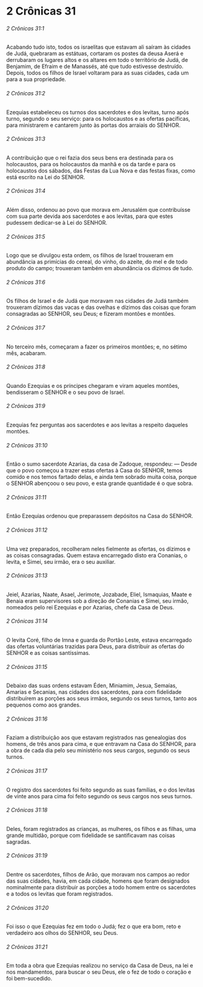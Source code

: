 # 2 Crônicas 31

###### 2 Crônicas 31:1

Acabando tudo isto, todos os israelitas que estavam ali saíram às cidades de Judá, quebraram as estátuas, cortaram os postes da deusa Aserá e derrubaram os lugares altos e os altares em todo o território de Judá, de Benjamim, de Efraim e de Manassés, até que tudo estivesse destruído. Depois, todos os filhos de Israel voltaram para as suas cidades, cada um para a sua propriedade.

###### 2 Crônicas 31:2

Ezequias estabeleceu os turnos dos sacerdotes e dos levitas, turno após turno, segundo o seu serviço: para os holocaustos e as ofertas pacíficas, para ministrarem e cantarem junto às portas dos arraiais do SENHOR.

###### 2 Crônicas 31:3

A contribuição que o rei fazia dos seus bens era destinada para os holocaustos, para os holocaustos da manhã e os da tarde e para os holocaustos dos sábados, das Festas da Lua Nova e das festas fixas, como está escrito na Lei do SENHOR.

###### 2 Crônicas 31:4

Além disso, ordenou ao povo que morava em Jerusalém que contribuísse com sua parte devida aos sacerdotes e aos levitas, para que estes pudessem dedicar-se à Lei do SENHOR.

###### 2 Crônicas 31:5

Logo que se divulgou esta ordem, os filhos de Israel trouxeram em abundância as primícias do cereal, do vinho, do azeite, do mel e de todo produto do campo; trouxeram também em abundância os dízimos de tudo.

###### 2 Crônicas 31:6

Os filhos de Israel e de Judá que moravam nas cidades de Judá também trouxeram dízimos das vacas e das ovelhas e dízimos das coisas que foram consagradas ao SENHOR, seu Deus; e fizeram montões e montões.

###### 2 Crônicas 31:7

No terceiro mês, começaram a fazer os primeiros montões; e, no sétimo mês, acabaram.

###### 2 Crônicas 31:8

Quando Ezequias e os príncipes chegaram e viram aqueles montões, bendisseram o SENHOR e o seu povo de Israel.

###### 2 Crônicas 31:9

Ezequias fez perguntas aos sacerdotes e aos levitas a respeito daqueles montões.

###### 2 Crônicas 31:10

Então o sumo sacerdote Azarias, da casa de Zadoque, respondeu: — Desde que o povo começou a trazer estas ofertas à Casa do SENHOR, temos comido e nos temos fartado delas, e ainda tem sobrado muita coisa, porque o SENHOR abençoou o seu povo, e esta grande quantidade é o que sobra.

###### 2 Crônicas 31:11

Então Ezequias ordenou que preparassem depósitos na Casa do SENHOR.

###### 2 Crônicas 31:12

Uma vez preparados, recolheram neles fielmente as ofertas, os dízimos e as coisas consagradas. Quem estava encarregado disto era Conanias, o levita, e Simei, seu irmão, era o seu auxiliar.

###### 2 Crônicas 31:13

Jeiel, Azarias, Naate, Asael, Jerimote, Jozabade, Eliel, Ismaquias, Maate e Benaia eram supervisores sob a direção de Conanias e Simei, seu irmão, nomeados pelo rei Ezequias e por Azarias, chefe da Casa de Deus.

###### 2 Crônicas 31:14

O levita Coré, filho de Imna e guarda do Portão Leste, estava encarregado das ofertas voluntárias trazidas para Deus, para distribuir as ofertas do SENHOR e as coisas santíssimas.

###### 2 Crônicas 31:15

Debaixo das suas ordens estavam Éden, Miniamim, Jesua, Semaías, Amarias e Secanias, nas cidades dos sacerdotes, para com fidelidade distribuírem as porções aos seus irmãos, segundo os seus turnos, tanto aos pequenos como aos grandes.

###### 2 Crônicas 31:16

Faziam a distribuição aos que estavam registrados nas genealogias dos homens, de três anos para cima, e que entravam na Casa do SENHOR, para a obra de cada dia pelo seu ministério nos seus cargos, segundo os seus turnos.

###### 2 Crônicas 31:17

O registro dos sacerdotes foi feito segundo as suas famílias, e o dos levitas de vinte anos para cima foi feito segundo os seus cargos nos seus turnos.

###### 2 Crônicas 31:18

Deles, foram registrados as crianças, as mulheres, os filhos e as filhas, uma grande multidão, porque com fidelidade se santificavam nas coisas sagradas.

###### 2 Crônicas 31:19

Dentre os sacerdotes, filhos de Arão, que moravam nos campos ao redor das suas cidades, havia, em cada cidade, homens que foram designados nominalmente para distribuir as porções a todo homem entre os sacerdotes e a todos os levitas que foram registrados.

###### 2 Crônicas 31:20

Foi isso o que Ezequias fez em todo o Judá; fez o que era bom, reto e verdadeiro aos olhos do SENHOR, seu Deus.

###### 2 Crônicas 31:21

Em toda a obra que Ezequias realizou no serviço da Casa de Deus, na lei e nos mandamentos, para buscar o seu Deus, ele o fez de todo o coração e foi bem-sucedido.

